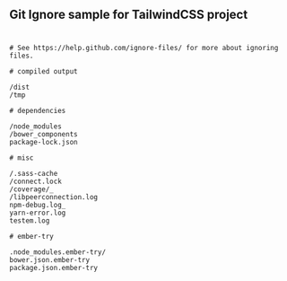 ## Git Ignore sample for TailwindCSS project

#

    # See https://help.github.com/ignore-files/ for more about ignoring files.

    # compiled output

    /dist
    /tmp

    # dependencies

    /node_modules
    /bower_components
    package-lock.json

    # misc

    /.sass-cache
    /connect.lock
    /coverage/_
    /libpeerconnection.log
    npm-debug.log_
    yarn-error.log
    testem.log

    # ember-try

    .node_modules.ember-try/
    bower.json.ember-try
    package.json.ember-try
